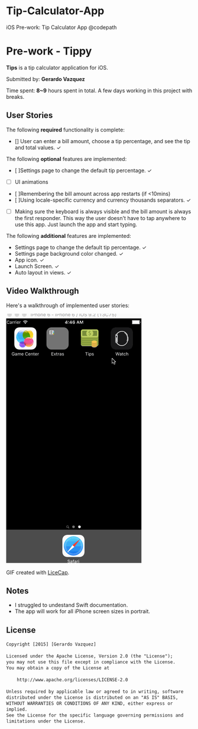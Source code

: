 # Tip-Calculator-App
iOS Pre-work: Tip Calculator App @codepath


# Pre-work - Tippy

**Tips** is a tip calculator application for iOS.

Submitted by: **Gerardo Vazquez**

Time spent: **8~9** hours spent in total. A few days working in this project with breaks. 

## User Stories

The following **required** functionality is complete:
* [] User can enter a bill amount, choose a tip percentage, and see the tip and total values. ✓

The following **optional** features are implemented:
* [ ]Settings page to change the default tip percentage. ✓
* [ ] UI animations
* [ ]Remembering the bill amount across app restarts (if <10mins)
* [ ]Using locale-specific currency and currency thousands separators. ✓
* [ ] Making sure the keyboard is always visible and the bill amount is always the first responder. This way the user doesn't have to tap anywhere to use this app. Just launch the app and start typing.

The following **additional** features are implemented:
* Settings page to change the default tip percentage. ✓
* Settings page background color changed. ✓
* App icon. ✓
* Launch Screen. ✓
* Auto layout in views. ✓


## Video Walkthrough 

Here's a walkthrough of implemented user stories:

<img src='https://raw.githubusercontent.com/gvzq/Tip-Calculator-App/master/Animation.gif' title='Video Walkthrough' width='' alt='Video Walkthrough' />

GIF created with [LiceCap](http://www.cockos.com/licecap/).

## Notes

* I struggled to undestand Swift documentation.
* The app will work for all iPhone screen sizes in portrait. 


## License

    Copyright [2015] [Gerardo Vazquez]

    Licensed under the Apache License, Version 2.0 (the "License");
    you may not use this file except in compliance with the License.
    You may obtain a copy of the License at

        http://www.apache.org/licenses/LICENSE-2.0

    Unless required by applicable law or agreed to in writing, software
    distributed under the License is distributed on an "AS IS" BASIS,
    WITHOUT WARRANTIES OR CONDITIONS OF ANY KIND, either express or implied.
    See the License for the specific language governing permissions and
    limitations under the License.
